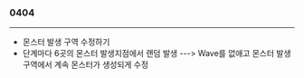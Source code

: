 ### 0404  
---  

- 몬스터 발생 구역 수정하기
 - 단계마다 6곳의 몬스터 발생지점에서 랜덤 발생  ---> Wave를 없애고 몬스터 발생구역에서 계속 몬스터가 생성되게 수정
